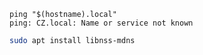 
```
ping "$(hostname).local"
ping: CZ.local: Name or service not known
```

```bash
sudo apt install libnss-mdns
```
